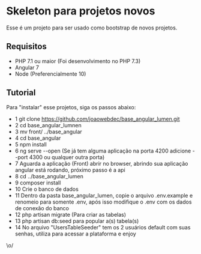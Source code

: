 # Skeleton para projetos novos

Esse é um projeto para ser usado como bootstrap de novos projetos.

## Requisitos

- PHP 7.1 ou maior (Foi desenvolvimento no PHP 7.3)
- Angular 7
- Node (Preferencialmente 10)

## Tutorial

Para "instalar" esse projetos, siga os passos abaixo:

- 1 git clone https://github.com/joaowebdec/base_angular_lumen.git
- 2 cd base_angular_lumnen
- 3 mv front/ ../base_angular
- 4 cd base_angular
- 5 npm install
- 6 ng serve --open (Se já tem alguma aplicação na porta 4200 adicione --port 4300 ou qualquer outra porta)  
- 7 Aguarda a aplicação (Front) abrir no browser, abrindo sua aplicação angular está rodando, próximo passo é a api
- 8 cd ../base_angular_lumen
- 9 composer install
- 10 Crie o banco de dados 
- 11 Dentro da pasta base_angular_lumen, copie o arquivo .env.example e renomeio para somente .env, após isso modifique o .env com os dados de conexão do banco
- 12 php artisan migrate (Para criar as tabelas)
- 13 php artisan db:seed para popular a(s) tabela(s)
- 14 No arquivo "UsersTableSeeder" tem os 2 usuários default com suas senhas, utiliza para acessar a plataforma e enjoy

\o/
